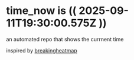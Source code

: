 # time_now is (( 2025-09-11T19:30:00.575Z ))

an automated repo that shows the currnent time

inspired by [breakingheatmap](https://github.com/breakingheatmap/breakingheatmap)